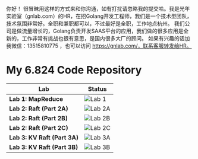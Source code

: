 你好！
很冒昧用这样的方式来和你沟通，如有打扰请忽略我的提交哈。我是光年实验室（gnlab.com）的HR，在招Golang开发工程师，我们是一个技术型团队，技术氛围非常好。全职和兼职都可以，不过最好是全职，工作地点杭州。
我们公司是做流量增长的，Golang负责开发SAAS平台的应用，我们做的很多应用是全新的，工作非常有挑战也很有意思，是国内很多大厂的顾问。
如果有兴趣的话加我微信：13515810775  ，也可以访问 https://gnlab.com/，联系客服转发给HR。
# My 6.824 Code Repository

| **Lab**                        | **Status**                                                                        |
| ----                           | ----                                                                              |
| **Lab 1: MapReduce**           | ![Lab 1](https://github.com/Fomalhauthmj/6.824/workflows/Lab1/badge.svg)          |
| **Lab 2: Raft (Part 2A)**      | ![Lab 2A](https://github.com/Fomalhauthmj/6.824/workflows/Lab2A/badge.svg)        |
| **Lab 2: Raft (Part 2B)**      | ![Lab 2B](https://github.com/Fomalhauthmj/6.824/workflows/Lab2B/badge.svg)        |
| **Lab 2: Raft (Part 2C)**      | ![Lab 2C](https://github.com/Fomalhauthmj/6.824/workflows/Lab2C/badge.svg)        |
| **Lab 3: KV Raft (Part 3A)**   | ![Lab 3A](https://github.com/Fomalhauthmj/6.824/workflows/Lab3A/badge.svg)        |
| **Lab 3: KV Raft (Part 3B)**   | ![Lab 3B](https://github.com/Fomalhauthmj/6.824/workflows/Lab3B/badge.svg)        |
